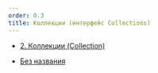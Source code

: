 ```yaml
---
order: 0.3
title: Коллекции (интерфейс Collections)
---
```


-  [2\. Коллекции (Collection)](./kollekcii/_index)

-  [Без названия](./new-article)


